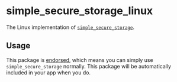 # simple_secure_storage_linux

The Linux implementation of [`simple_secure_storage`](https://pub.dev/packages/simple_secure_storage).

## Usage

This package
is [endorsed](https://flutter.dev/docs/development/packages-and-plugins/developing-packages#endorsed-federated-plugin),
which means you can simply use `simple_secure_storage` normally. This package will be automatically included in
your app when you do.
